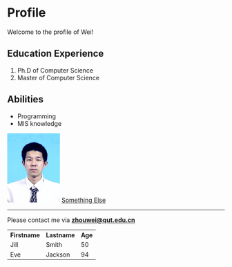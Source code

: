 # Profile
Welcome to the profile of Wei!
## Education Experience
1. Ph.D of Computer Science
2. Master of Computer Science

## Abilities
- Programming
- MIS knowledge

![My Photo](/wei.jpg)
[Something Else](/welcome.md)

--------------------------------------------------
Please contact me via **zhouwei@qut.edu.cn**

<table style="width:100%">
  <tr>
    <th>Firstname</th>
    <th>Lastname</th> 
    <th>Age</th>
  </tr>
  <tr>
    <td>Jill</td>
    <td>Smith</td> 
    <td>50</td>
  </tr>
  <tr>
    <td>Eve</td>
    <td>Jackson</td> 
    <td>94</td>
  </tr>
</table>
